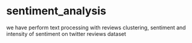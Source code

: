 # sentiment_analysis
we have  perform text processing with reviews clustering, sentiment and intensity of sentiment on twitter reviews dataset
